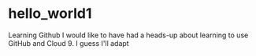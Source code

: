 # hello_world1
Learning Github
I would like to have had a heads-up about learning to use GitHub and Cloud 9. I guess I'll adapt
